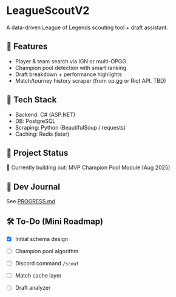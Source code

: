 # LeagueScoutV2
A data-driven League of Legends scouting tool + draft assistant.

## 🌟 Features
- Player & team search via IGN or multi-OPGG.
- Champion pool detection with smart ranking
- Draft breakdown + performance highlights
- Match/tourney history scraper (from op.gg or Riot API. TBD)

## 🔧 Tech Stack
- Backend: C# (ASP.NET)
- DB: PostgreSQL
- Scraping: Python (BeautifulSoup / requests)
- Caching: Redis (later)

## 📌 Project Status
🚧 Currently building out: MVP Champion Pool Module (Aug 2025)

## 📓 Dev Journal
See [PROGRESS.md](PROGRESS.md)

## 🛠️ To-Do (Mini Roadmap)
- [x] Initial schema design
- [ ] Champion pool algorithm
- [ ] Discord command `/scout`
- [ ] Match cache layer
- [ ] Draft analyzer

